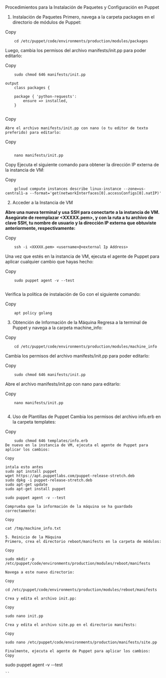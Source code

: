 Procedimientos para la Instalación de Paquetes y Configuración en Puppet
1. Instalación de Paquetes
Primero, navega a la carpeta packages en el directorio de módulos de Puppet:

Copy 
```
    cd /etc/puppet/code/environments/production/modules/packages
```
Luego, cambia los permisos del archivo manifests/init.pp para poder editarlo:

Copy 
```
    sudo chmod 646 manifests/init.pp
    
output    
    class packages {

    package { 'python-requests':
        ensure => installed,
    }


```

Copy 
```
Abre el archivo manifests/init.pp con nano (o tu editor de texto preferido) para editarlo:
```
Copy 
```

    nano manifests/init.pp
```
Copy 
Ejecuta el siguiente comando para obtener la dirección IP externa de la instancia de VM:

Copy 
```
    gcloud compute instances describe linux-instance --zone=us-central1-a --format='get(networkInterfaces[0].accessConfigs[0].natIP)'
```

2. Acceder a la Instancia de VM

**Abre una nueva terminal y usa SSH para conectarte a la instancia de VM. Asegúrate de reemplazar <XXXXX.pem>, <username> y <external Ip Address> con la ruta a tu archivo de clave SSH, tu nombre de usuario y la dirección IP externa que obtuviste anteriormente, respectivamente:**

Copy 
```
    ssh -i <XXXXX.pem> <username>@<external Ip Address>

```
Una vez que estés en la instancia de VM, ejecuta el agente de Puppet para aplicar cualquier cambio que hayas hecho:

Copy 
```
    sudo puppet agent -v --test
 
```
Verifica la política de instalación de Go con el siguiente comando:

Copy 
```
    apt policy golang

```  
3. Obtención de Información de la Máquina
Regresa a la terminal de Puppet y navega a la carpeta machine_info:

Copy 
```
    cd /etc/puppet/code/environments/production/modules/machine_info

```  
Cambia los permisos del archivo manifests/init.pp para poder editarlo:

Copy 
```
    sudo chmod 646 manifests/init.pp

```
Abre el archivo manifests/init.pp con nano para editarlo:

Copy 
```
    nano manifests/init.pp
 
```  
4. Uso de Plantillas de Puppet
Cambia los permisos del archivo info.erb en la carpeta templates:

Copy 
```  
    sudo chmod 646 templates/info.erb
De nuevo en la instancia de VM, ejecuta el agente de Puppet para aplicar los cambios:

Copy 
``` 
    intala esto antes 
    sudo apt install puppet
    wget https://apt.puppetlabs.com/puppet-release-stretch.deb
    sudo dpkg -i puppet-release-stretch.deb
    sudo apt-get update
    sudo apt-get install puppet

    sudo puppet agent -v --test

```
Comprueba que la información de la máquina se ha guardado correctamente:

Copy 
```
    cat /tmp/machine_info.txt

  ```
5. Reinicio de la Máquina
Primero, crea el directorio reboot/manifests en la carpeta de módulos:

Copy 
```
    sudo mkdir -p /etc/puppet/code/environments/production/modules/reboot/manifests
 
```
Navega a este nuevo directorio:

Copy 
```
    cd /etc/puppet/code/environments/production/modules/reboot/manifests

```
Crea y edita el archivo init.pp:

Copy 
```
    sudo nano init.pp
 
```
Crea y edita el archivo site.pp en el directorio manifests:

Copy 
```
    sudo nano /etc/puppet/code/environments/production/manifests/site.pp
 
```
Finalmente, ejecuta el agente de Puppet para aplicar los cambios:
Copy 
```
sudo puppet agent -v --test

```
``
